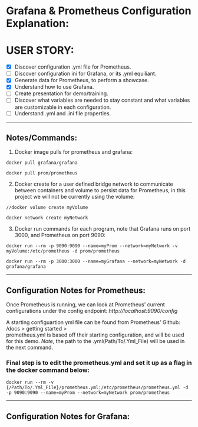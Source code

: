 # Grafana & Prometheus Configuration Explanation:

# USER STORY:
- [x] Discover configuration .yml file for Prometheus.
- [ ] Discover configuration ini for Grafana, or its .yml equiliant. 
- [x] Generate data for Prometheus, to perform a showcase.
- [x] Understand how to use Grafana.
- [ ] Create presentation for demo/training.
- [ ] Discover what variables are needed to stay constant and what variables are customizable in each configuration.
- [ ] Understand .yml and .ini file properties.

---
## Notes/Commands: 

1. Docker image pulls for prometheus and grafana:

`docker pull grafana/grafana`

`docker pull prom/prometheus`

2. Docker create for a user defined bridge network to communicate between containers and volume to persist data for Prometheus, in this project we will not be currently using the volume: 

`//docker volume create myVolume`

`docker network create myNetwork`

3. Docker run commands for each program, note that Grafana runs on port 3000, and Prometheus on port 9090:

`docker run --rm -p 9090:9090 --name=myProm --network=myNetwork -v myVolume:/etc/prometheus -d prom/prometheus`

`docker run --rm -p 3000:3000 --name=myGrafana --network=myNetwork -d  grafana/grafana`

---
## Configuration Notes for Prometheus:
Once Prometheus is running, we can look at Prometheus' current configurations under the config endpoint: 
    *http://localhost:9090/config*

A starting configuartion yml file can be found from Prometheus' Github: /docs > getting started >  
prometheus.yml is based off their starting configuration, and will be used for this demo. *Note*, the path to the .yml(Path/To/.Yml_File) will be used in the next command.

### Final step is to edit the prometheus.yml and set it up as a flag in the docker command below: 

`docker run --rm -v {/Path/To/.Yml_File}/prometheus.yml:/etc/prometheus/prometheus.yml -d -p 9090:9090 --name=myProm --network=myNetwork prom/prometheus` 

---
## Configuration Notes for Grafana: 






